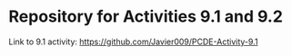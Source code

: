 # Repository for Activities 9.1 and 9.2
Link to 9.1 activity: https://github.com/Javier009/PCDE-Activity-9.1
